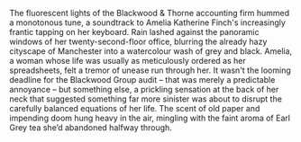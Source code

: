 The fluorescent lights of the Blackwood & Thorne accounting firm hummed a monotonous tune, a soundtrack to Amelia Katherine Finch's increasingly frantic tapping on her keyboard.  Rain lashed against the panoramic windows of her twenty-second-floor office, blurring the already hazy cityscape of Manchester into a watercolour wash of grey and black.  Amelia, a woman whose life was usually as meticulously ordered as her spreadsheets, felt a tremor of unease run through her. It wasn't the looming deadline for the Blackwood Group audit – that was merely a predictable annoyance – but something else, a prickling sensation at the back of her neck that suggested something far more sinister was about to disrupt the carefully balanced equations of her life.  The scent of old paper and impending doom hung heavy in the air, mingling with the faint aroma of Earl Grey tea she’d abandoned halfway through.
